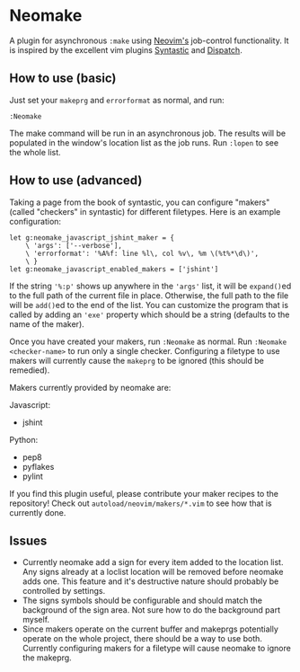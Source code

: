 
# Neomake

A plugin for asynchronous `:make` using [Neovim's](http://neovim.org/)
job-control functionality. It is inspired by the excellent vim plugins
[Syntastic](https://github.com/scrooloose/syntastic) and
[Dispatch](https://github.com/tpope/vim-dispatch).

## How to use (basic)

Just set your `makeprg` and `errorformat` as normal, and run:

```
:Neomake
```

The make command will be run in an asynchronous job. The results will be
populated in the window's location list as the job runs. Run `:lopen` to see
the whole list.

## How to use (advanced)

Taking a page from the book of syntastic, you can configure "makers" (called
"checkers" in syntastic) for different filetypes. Here is an example
configuration:

```
let g:neomake_javascript_jshint_maker = {
    \ 'args': ['--verbose'],
    \ 'errorformat': '%A%f: line %l\, col %v\, %m \(%t%*\d\)',
    \ }
let g:neomake_javascript_enabled_makers = ['jshint']
```

If the string `'%:p'` shows up anywhere in the `'args'` list, it will be
`expand()`ed to the full path of the current file in place. Otherwise, the full
path to the file will be `add()`ed to the end of the list. You can customize
the program that is called by adding an `'exe'` property which should be a
string (defaults to the name of the maker).

Once you have created your makers, run `:Neomake` as normal. Run 
`:Neomake <checker-name>` to run only a single checker. Configuring a 
filetype to use makers will currently cause the `makeprg` to be ignored (this
should be remedied).

Makers currently provided by neomake are:

Javascript:

- jshint

Python:

- pep8
- pyflakes
- pylint

If you find this plugin useful, please contribute your maker recipes to the
repository! Check out `autoload/neovim/makers/*.vim` to see how that is
currently done.

## Issues

- Currently neomake add a sign for every item added to the location list. Any
  signs already at a loclist location will be removed before neomake adds one.
  This feature and it's destructive nature should probably be controlled by
  settings.
- The signs symbols should be configurable and should match the background of
  the sign area. Not sure how to do the background part myself.
- Since makers operate on the current buffer and makeprgs potentially operate 
  on the whole project, there should be a way to use both. Currently configuring 
  makers for a filetype will cause neomake to ignore the makeprg.
